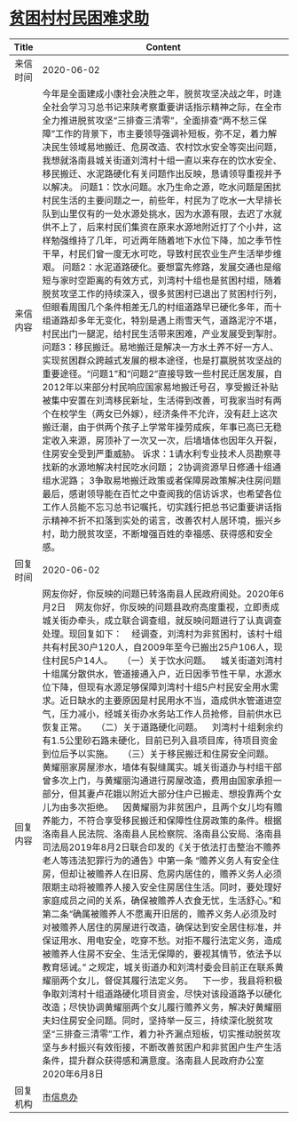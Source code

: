 # <a href="http://www.shangluo.gov.cn/zmhd/ldxxxx.jsp?urltype=leadermail.LeaderMailContentUrl&wbtreeid=1112&leadermailid=5950">贫困村村民困难求助</a>
| Title |                                                                                                                                                                                                                                                                                                                                                                                                                                                                                                                             Content                                                                                                                                                                                                                                                                                                                                                                                                                                                                                                                              |
|:-----:|------------------------------------------------------------------------------------------------------------------------------------------------------------------------------------------------------------------------------------------------------------------------------------------------------------------------------------------------------------------------------------------------------------------------------------------------------------------------------------------------------------------------------------------------------------------------------------------------------------------------------------------------------------------------------------------------------------------------------------------------------------------------------------------------------------------------------------------------------------------------------------------------------------------------------------------------------------------------------------------------------------------------------------------------------------------|
| 来信时间  | 2020-06-02                                                                                                                                                                                                                                                                                                                                                                                                                                                                                                                                                                                                                                                                                                                                                                                                                                                                                                                                                                                                                                                       |
| 来信内容  | 今年是全面建成小康社会决胜之年，脱贫攻坚决战之年，时逢全社会学习习总书记来陕考察重要讲话指示精神之际，在全市全力推进脱贫攻坚“三排查三清零”，全面排查“两不愁三保障”工作的背景下，市主要领导强调补短板，弥不足，着力解决民生领域易地搬迁、危房改造、农村饮水安全等突出问题，我想就洛南县城关街道刘湾村十组一直以来存在的饮水安全、移民搬迁、水泥路硬化有关问题作出反映，恳请领导重视并予以解决。 问题1：饮水问题。水乃生命之源，吃水问题是困扰村民生活的主要问题之一，前些年，村民为了吃水一大早排长队到山里仅有的一处水源处挑水，因为水源有限，去迟了水就供不上了，后来村民们集资在原来水源地附近打了个小井，这样勉强维持了几年，可近两年随着地下水位下降，加之季节性干旱，村民们曾一度无水可吃，导致村民农业生产生活举步维艰。 问题2：水泥道路硬化。要想富先修路，发展交通也是缩短与家时空距离的有效方式，刘湾村十组也是贫困村组，随着脱贫攻坚工作的持续深入，很多贫困村已退出了贫困村行列，但眼看周围几个条件相差无几的村组道路早已硬化多年，而十组道路却多年无变化，特别是遇上雨雪天气，道路泥泞不堪，村民出门一腿泥，给村民生活带来困难，产业发展受到掣肘。 问题3：移民搬迁。易地搬迁是解决一方水土养不好一方人、实现贫困群众跨越式发展的根本途径，也是打赢脱贫攻坚战的重要途径。“问题1”和“问题2”直接导致一些村民迁居发展，自2012年以来部分村民响应国家易地搬迁号召，享受搬迁补贴被集中安置在刘湾移民新址，生活得到改善，可我家当时有两个在校学生（两女已外嫁），经济条件不允许，没有赶上这次搬迁潮，由于供两个孩子上学常年操劳成疾，年事已高已无稳定收入来源，房顶补了一次又一次，后墙墙体也因年久开裂，住房安全受到严重威胁。 诉求：1请水利专业技术人员勘察寻找新的水源地解决村民吃水问题； 2协调资源早日修通十组通组水泥路； 3争取易地搬迁政策或者保障房政策解决住房问题 最后，感谢领导能在百忙之中查阅我的信访诉求，也希望各位工作人员能不忘习总书记嘱托，切实践行把总书记重要讲话指示精神不折不扣落到实处的诺言，改善农村人居环境，振兴乡村，助力脱贫攻坚，不断增强百姓的幸福感、获得感和安全感。                                                                                               |
| 回复时间  | 2020-06-02                                                                                                                                                                                                                                                                                                                                                                                                                                                                                                                                                                                                                                                                                                                                                                                                                                                                                                                                                                                                                                                       |
| 回复内容  | 网友你好，你反映的问题已转洛南县人民政府阅处。2020年6月2日    网友你好，你反映的问题县政府高度重视，立即责成城关街办牵头，成立联合调查组，就反映问题进行了认真调查处理。现回复如下：    经调查，刘湾村为非贫困村，该村十组共有村民30户120人，自2009年至今已搬出25户106人，现住村民5户14人。    （一）关于饮水问题。    城关街道刘湾村十组属分散供水，管道接通入户，近日因季节性干旱，水源水位下降，但现有水源足够保障刘湾村十组5户村民安全用水需求。近日缺水的主要原因是村民用水不当，造成供水管道进空气，压力减小，经城关街办水务站工作人员抢修，目前供水已恢复正常。    （二）关于道路硬化问题。    刘湾村十组剩余约有1.5公里砂石路未硬化，目前已列入县项目库，待项目资金到位后予以实施。    （三）关于移民搬迁和住房安全问题。    黄耀丽家房屋渗水，墙体有裂缝属实。城关街道办与村组干部曾多次上门，与黄耀丽沟通进行房屋改造，费用由国家承担一部分，但其妻卢花娥以附近大部分住户已搬走、想投靠两个女儿为由多次拒绝。    因黄耀丽为非贫困户，且两个女儿均有赡养能力，不符合享受移民搬迁和保障性住房政策的条件。根据洛南县人民法院、洛南县人民检察院、洛南县公安局、洛南县司法局2019年8月2日联合印发的《关于依法打击整治不赡养老人等违法犯罪行为的通告》中第一条 “赡养义务人有安全住房，但却让被赡养人在旧房、危房内居住的，赡养义务人必须限期主动将被赡养人接入安全住房居住生活。同时，要处理好家庭成员之间的关系，确保被赡养人衣食无忧，生活舒心。”和第二条“确属被赡养人不愿离开旧居的，赡养义务人必须及时对被赡养人居住的房屋进行改造，确保达到安全居住标准，并保证用水、用电安全，吃穿不愁。对拒不履行法定义务，造成被赡养人住房不安全、生活无保障的，要视其情节，依法予以教育惩诫。” 之规定，城关街道办和刘湾村委会目前正在联系黄耀丽两个女儿，督促其履行法定义务。    下一步，我县将积极争取刘湾村十组道路硬化项目资金，尽快对该段道路予以硬化改造；尽快协调黄耀丽两个女儿履行赡养义务，解决好黄耀丽夫妇住房安全问题。同时，坚持举一反三，持续深化脱贫攻坚“三排查三清零”工作，着力补齐漏点短板，切实推动脱贫攻坚与乡村振兴有效衔接，不断改善贫困户和非贫困户生产生活条件，提升群众获得感和满意度。洛南县人民政府办公室2020年6月8日 |
| 回复机构  | <a href="../../categories/agencies/市信息办.md">市信息办</a>                                                                                                                                                                                                                                                                                                                                                                                                                                                                                                                                                                                                                                                                                                                                                                                                                                                                                                                                                                                                               |